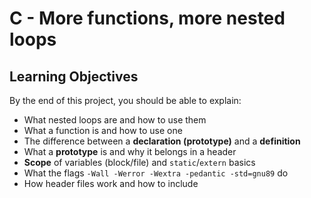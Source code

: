 # C - More functions, more nested loops

## Learning Objectives

By the end of this project, you should be able to explain:
- What nested loops are and how to use them
- What a function is and how to use one
- The difference between a **declaration (prototype)** and a **definition**
- What a **prototype** is and why it belongs in a header
- **Scope** of variables (block/file) and `static`/`extern` basics
- What the flags `-Wall -Werror -Wextra -pedantic -std=gnu89` do
- How header files work and how to include

